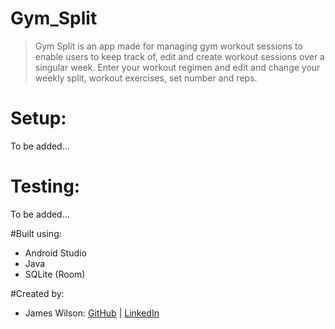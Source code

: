 # Gym_Split

> Gym Split is an app made for managing gym workout sessions to enable users to keep track of, edit and create workout sessions over a singular week. Enter your workout regimen and edit and change your weekly split, workout exercises, set number and reps.

# Setup:
To be added...

# Testing: 
To be added...

#Built using:
* Android Studio
* Java
* SQLite (Room)
 
#Created by:
* James Wilson: [GitHub](https://github.com/james-wilson-21) | [LinkedIn](https://www.linkedin.com/in/james-wilson-72b0a077/)

